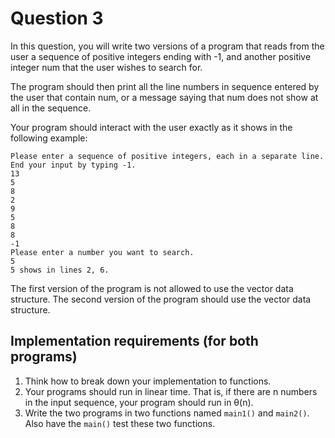 # Question 3

In this question, you will write two versions of a program that reads from the 
user a sequence of positive integers ending with -1, and another positive 
integer num that the user wishes to search for.

The program should then print all the line numbers in sequence entered by the 
user that contain num, or a message saying that num does not show at all in 
the sequence.

Your program should interact with the user exactly as it shows in the following example:

    Please enter a sequence of positive integers, each in a separate line.
    End your input by typing -1.
    13
    5
    8
    2
    9
    5
    8
    8
    -1
    Please enter a number you want to search.
    5
    5 shows in lines 2, 6.

The first version of the program is not allowed to use the vector data structure.
The second version of the program should use the vector data structure.

## Implementation requirements (for both programs)

1. Think how to break down your implementation to functions.
2. Your programs should run in linear time. That is, if there are n numbers in 
   the input sequence, your program should run in θ(n).
3. Write the two programs in two functions named `main1()` and `main2()`. Also 
   have the `main()` test these two functions.

